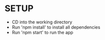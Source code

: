 # SETUP

* CD into the working directory
* Run 'npm install' to install all dependencies
* Run 'npm start' to run the app
